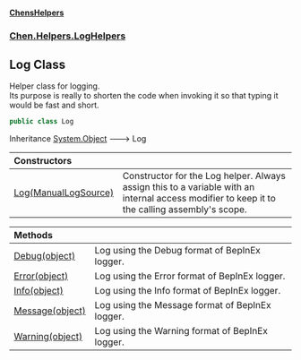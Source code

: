 #### [ChensHelpers](index 'index')
### [Chen.Helpers.LogHelpers](Chen_Helpers_LogHelpers 'Chen.Helpers.LogHelpers')
## Log Class
Helper class for logging.  
Its purpose is really to shorten the code when invoking it so that typing it would be fast and short.  
```csharp
public class Log
```

Inheritance [System.Object](https://docs.microsoft.com/en-us/dotnet/api/System.Object 'System.Object') &#129106; Log  

| Constructors | |
| :--- | :--- |
| [Log(ManualLogSource)](Chen_Helpers_LogHelpers_Log_Log(ManualLogSource) 'Chen.Helpers.LogHelpers.Log.Log(ManualLogSource)') | Constructor for the Log helper. Always assign this to a variable with an internal access modifier to keep it to the calling assembly's scope.<br/> |

| Methods | |
| :--- | :--- |
| [Debug(object)](Chen_Helpers_LogHelpers_Log_Debug(object) 'Chen.Helpers.LogHelpers.Log.Debug(object)') | Log using the Debug format of BepInEx logger.<br/> |
| [Error(object)](Chen_Helpers_LogHelpers_Log_Error(object) 'Chen.Helpers.LogHelpers.Log.Error(object)') | Log using the Error format of BepInEx logger.<br/> |
| [Info(object)](Chen_Helpers_LogHelpers_Log_Info(object) 'Chen.Helpers.LogHelpers.Log.Info(object)') | Log using the Info format of BepInEx logger.<br/> |
| [Message(object)](Chen_Helpers_LogHelpers_Log_Message(object) 'Chen.Helpers.LogHelpers.Log.Message(object)') | Log using the Message format of BepInEx logger.<br/> |
| [Warning(object)](Chen_Helpers_LogHelpers_Log_Warning(object) 'Chen.Helpers.LogHelpers.Log.Warning(object)') | Log using the Warning format of BepInEx logger.<br/> |
